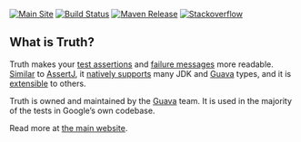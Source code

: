 [![Main Site][gh-pages-shield]][gh-pages-link]
[![Build Status][ci-shield]][ci-link]
[![Maven Release][maven-shield]][maven-link]
[![Stackoverflow][stackoverflow-shield]][stackoverflow-link]

## What is Truth?

Truth makes your [test assertions] and [failure messages] more readable.
[Similar][comparison] to [AssertJ], it [natively supports][known_types] many JDK
and [Guava] types, and it is [extensible][extension] to others.

Truth is owned and maintained by the [Guava] team. It is used in the majority
of the tests in Google’s own codebase.

Read more at [the main website](https://truth.dev).

<!-- references -->

[test assertions]: https://truth.dev/benefits#readable-assertions
[failure messages]: https://truth.dev/benefits#readable-messages
[comparison]: https://truth.dev/comparison
[AssertJ]: http://joel-costigliola.github.io/assertj/
[known_types]: https://truth.dev/known_types
[extension]: https://truth.dev/extension
[Guava]: https://github.com/google/guava
[gh-pages-shield]: https://img.shields.io/badge/main%20site-truth.dev-ff55ff.png?style=flat
[gh-pages-link]: https://truth.dev
[ci-shield]: https://github.com/google/truth/workflows/CI/badge.svg?branch=master
[ci-link]: https://github.com/google/truth/actions
[maven-shield]: https://img.shields.io/maven-central/v/com.google.truth/truth.png
[maven-link]: https://search.maven.org/artifact/com.google.truth/truth
[stackoverflow-shield]: https://img.shields.io/badge/stackoverflow-google‐truth-5555ff.png?style=flat
[stackoverflow-link]: https://stackoverflow.com/questions/tagged/google-truth
